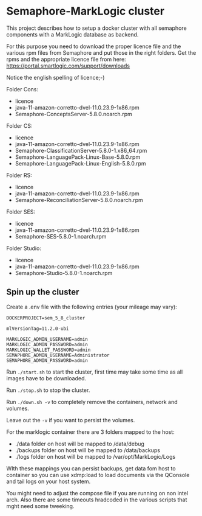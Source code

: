 # Semaphore-MarkLogic cluster

This project describes how to setup a docker cluster with all semaphore components with a MarkLogic database as backend.

For this purpose you need to download the proper licence file and the various rpm files from Semaphore and put those in the right folders. Get the rpms and the appropriate licence file from here: https://portal.smartlogic.com/support/downloads

Notice the english spelling of licence;-)


Folder Cons:

- licence
- java-11-amazon-corretto-dvel-11.0.23.9-1x86.rpm
- Semaphore-ConceptsServer-5.8.0.noarch.rpm

Folder CS:

- licence
- java-11-amazon-corretto-dvel-11.0.23.9-1x86.rpm
- Semaphore-ClassificationServer-5.8.0-1.x86_64.rpm
- Semaphore-LanguagePack-Linux-Base-5.8.0.rpm
- Semaphore-LanguagePack-Linux-English-5.8.0.rpm

Folder RS:

- licence
- java-11-amazon-corretto-dvel-11.0.23.9-1x86.rpm
- Semaphore-ReconciliationServer-5.8.0.noarch.rpm

Folder SES:

- licence
- java-11-amazon-corretto-dvel-11.0.23.9-1x86.rpm
- Semaphore-SES-5.8.0-1.noarch.rpm

Folder Studio:

- licence
- java-11-amazon-corretto-dvel-11.0.23.9-1x86.rpm
- Semaphore-Studio-5.8.0-1.noarch.rpm


## Spin up the cluster

Create a .env file with the following entries (your mileage may vary):

```
DOCKERPROJECT=sem_5_8_cluster

mlVersionTag=11.2.0-ubi

MARKLOGIC_ADMIN_USERNAME=admin
MARKLOGIC_ADMIN_PASSWORD=admin
MARKLOGIC_WALLET_PASSWORD=admin
SEMAPHORE_ADMIN_USERNAME=Administrator
SEMAPHORE_ADMIN_PASSWORD=admin
```

Run `./start.sh` to start the cluster, first time may take some time as all images have to be downloaded.

Run `./stop.sh` to stop the cluster.

Run `./down.sh -v` to completely remove the containers, network and volumes.

Leave out the `-v` if you want to persist the volumes.


For the marklogic container there are 3 folders mapped to the host:
- ./data folder on host will be mapped to /data/debug
- ./backups folder on host will be mapped to /data/backups
- ./logs folder on host will be mapped to /var/opt/MarkLogic/Logs

WIth these mappings you can persist backups, get data fom host to container so you can use xdmp:load to load documents via the QConsole and tail logs on your host system.

You might need to adjust the compose file if you are running on non intel arch. Also there are some timeouts hradcoded in the various scripts that mght need some tweeking.

